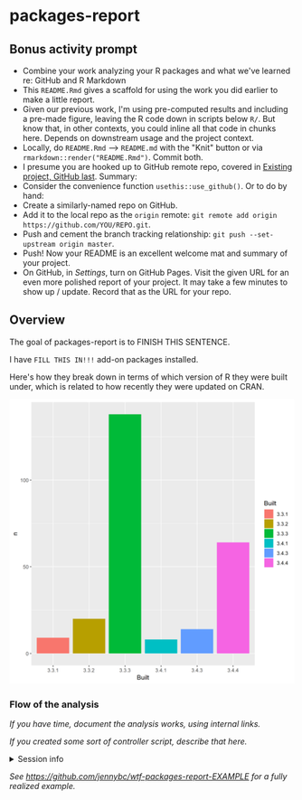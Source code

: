 
<!-- README.md is generated from README.Rmd. Please edit that file -->
packages-report
===============

Bonus activity prompt
---------------------

-   Combine your work analyzing your R packages and what we've learned re: GitHub and R Markdown
-   This `README.Rmd` gives a scaffold for using the work you did earlier to make a little report.
-   Given our previous work, I'm using pre-computed results and including a pre-made figure, leaving the R code down in scripts below `R/`. But know that, in other contexts, you could inline all that code in chunks here. Depends on downstream usage and the project context.
-   Locally, do `README.Rmd` --&gt; `README.md` with the "Knit" button or via `rmarkdown::render("README.Rmd")`. Commit both.
-   I presume you are hooked up to GitHub remote repo, covered in [Existing project, GitHub last](https://happygitwithr.com/existing-github-last.html). Summary:
-   Consider the convenience function `usethis::use_github()`. Or to do by hand:
-   Create a similarly-named repo on GitHub.
-   Add it to the local repo as the `origin` remote: `git remote add origin https://github.com/YOU/REPO.git`.
-   Push and cement the branch tracking relationship: `git push --set-upstream origin master`.
-   Push! Now your README is an excellent welcome mat and summary of your project.
-   On GitHub, in *Settings*, turn on GitHub Pages. Visit the given URL for an even more polished report of your project. It may take a few minutes to show up / update. Record that as the URL for your repo.

Overview
--------

The goal of packages-report is to FINISH THIS SENTENCE.

I have `FILL THIS IN!!!` add-on packages installed.

Here's how they break down in terms of which version of R they were built under, which is related to how recently they were updated on CRAN.

![](figs/built-barchart.png)

### Flow of the analysis

*If you have time, document the analysis works, using internal links.*

*If you created some sort of controller script, describe that here.*

<details>

<summary>Session info</summary>

``` r
devtools::session_info()
#> Session info -------------------------------------------------------------
#>  setting  value                       
#>  version  R version 3.4.3 (2017-11-30)
#>  system   x86_64, mingw32             
#>  ui       RTerm                       
#>  language (EN)                        
#>  collate  English_United States.1252  
#>  tz       America/Chicago             
#>  date     2019-01-15
#> Packages -----------------------------------------------------------------
#>  package    * version date       source                            
#>  assertthat   0.2.0   2017-04-11 CRAN (R 3.3.3)                    
#>  backports    1.1.2   2017-12-13 CRAN (R 3.3.3)                    
#>  base       * 3.4.3   2017-12-06 local                             
#>  bindr        0.1.1   2018-03-13 CRAN (R 3.4.4)                    
#>  bindrcpp     0.2.2   2018-03-29 CRAN (R 3.4.4)                    
#>  broom        0.4.2   2017-02-13 CRAN (R 3.3.3)                    
#>  cellranger   1.1.0   2016-07-27 CRAN (R 3.3.3)                    
#>  colorspace   1.3-2   2016-12-14 CRAN (R 3.3.3)                    
#>  compiler     3.4.3   2017-12-06 local                             
#>  datasets   * 3.4.3   2017-12-06 local                             
#>  devtools     1.13.0  2017-05-08 CRAN (R 3.3.3)                    
#>  digest       0.6.15  2018-01-28 CRAN (R 3.3.3)                    
#>  dplyr      * 0.7.6   2018-06-29 CRAN (R 3.4.4)                    
#>  evaluate     0.10.1  2017-06-24 CRAN (R 3.3.3)                    
#>  forcats      0.2.0   2017-01-23 CRAN (R 3.3.3)                    
#>  foreign      0.8-68  2017-04-24 CRAN (R 3.3.3)                    
#>  ggplot2    * 3.0.0   2018-07-05 Github (tidyverse/ggplot2@4f272fe)
#>  glue         1.2.0   2017-10-29 CRAN (R 3.3.3)                    
#>  graphics   * 3.4.3   2017-12-06 local                             
#>  grDevices  * 3.4.3   2017-12-06 local                             
#>  grid         3.4.3   2017-12-06 local                             
#>  gtable       0.2.0   2016-02-26 CRAN (R 3.3.3)                    
#>  haven        1.0.0   2016-09-23 CRAN (R 3.3.3)                    
#>  hms          0.3     2016-11-22 CRAN (R 3.3.3)                    
#>  htmltools    0.3.6   2017-04-28 CRAN (R 3.3.3)                    
#>  httr         1.3.1   2017-08-20 CRAN (R 3.3.3)                    
#>  jsonlite     1.5     2017-06-01 CRAN (R 3.3.3)                    
#>  knitr        1.18    2017-12-27 CRAN (R 3.3.3)                    
#>  lattice      0.20-35 2017-03-25 CRAN (R 3.3.3)                    
#>  lazyeval     0.2.1   2017-10-29 CRAN (R 3.3.3)                    
#>  lubridate    1.7.1   2017-11-03 CRAN (R 3.3.3)                    
#>  magrittr     1.5     2014-11-22 CRAN (R 3.3.3)                    
#>  memoise      1.1.0   2017-04-21 CRAN (R 3.3.3)                    
#>  methods    * 3.4.3   2017-12-06 local                             
#>  mnormt       1.5-5   2016-10-15 CRAN (R 3.3.2)                    
#>  modelr       0.1.0   2016-08-31 CRAN (R 3.3.3)                    
#>  munsell      0.4.3   2016-02-13 CRAN (R 3.3.3)                    
#>  nlme         3.1-131 2017-02-06 CRAN (R 3.3.3)                    
#>  parallel     3.4.3   2017-12-06 local                             
#>  pillar       1.1.0   2018-01-14 CRAN (R 3.3.3)                    
#>  pkgconfig    2.0.1   2017-03-21 CRAN (R 3.3.3)                    
#>  plyr         1.8.4   2016-06-08 CRAN (R 3.3.3)                    
#>  psych        1.7.5   2017-05-03 CRAN (R 3.3.3)                    
#>  purrr      * 0.2.5   2018-05-29 CRAN (R 3.4.4)                    
#>  R6           2.2.2   2017-06-17 CRAN (R 3.3.3)                    
#>  Rcpp         0.12.17 2018-05-18 CRAN (R 3.4.4)                    
#>  readr      * 1.1.0   2017-03-22 CRAN (R 3.3.3)                    
#>  readxl       1.0.0   2017-04-18 CRAN (R 3.3.3)                    
#>  reshape2     1.4.3   2017-12-11 CRAN (R 3.3.3)                    
#>  rlang        0.2.1   2018-05-30 CRAN (R 3.4.4)                    
#>  rmarkdown    1.8     2017-11-17 CRAN (R 3.3.3)                    
#>  rprojroot    1.3-2   2018-01-03 CRAN (R 3.3.3)                    
#>  rvest        0.3.2   2016-06-17 CRAN (R 3.3.3)                    
#>  scales       0.5.0   2017-08-24 CRAN (R 3.3.3)                    
#>  stats      * 3.4.3   2017-12-06 local                             
#>  stringi      1.1.6   2017-11-17 CRAN (R 3.3.3)                    
#>  stringr      1.2.0   2017-02-18 CRAN (R 3.3.3)                    
#>  tibble     * 1.4.2   2018-01-22 CRAN (R 3.3.3)                    
#>  tidyr      * 0.8.1   2018-05-18 CRAN (R 3.4.4)                    
#>  tidyselect   0.2.4   2018-02-26 CRAN (R 3.4.4)                    
#>  tidyverse  * 1.1.1   2017-01-27 CRAN (R 3.3.3)                    
#>  tools        3.4.3   2017-12-06 local                             
#>  utils      * 3.4.3   2017-12-06 local                             
#>  withr        2.1.2   2018-07-05 Github (jimhester/withr@fe56f20)  
#>  xml2         1.1.1   2017-01-24 CRAN (R 3.3.3)                    
#>  yaml         2.1.16  2017-12-12 CRAN (R 3.3.3)
```

</details>

*See <https://github.com/jennybc/wtf-packages-report-EXAMPLE> for a fully realized example.*
